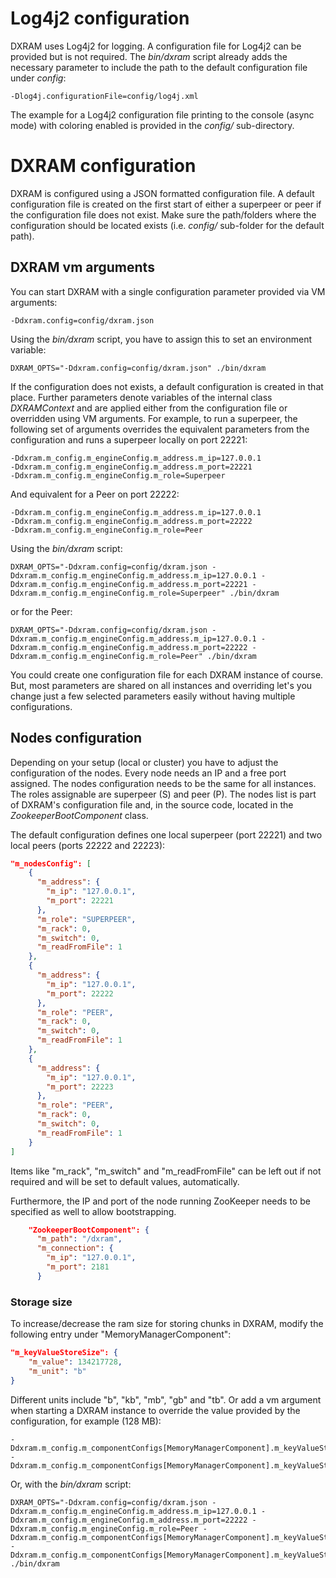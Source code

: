 # Log4j2 configuration
DXRAM uses Log4j2 for logging. A configuration file for Log4j2 can be provided but is not required. The *bin/dxram*
script already adds the necessary parameter to include the path to the default configuration file under *config*:
```
-Dlog4j.configurationFile=config/log4j.xml
```

The example for a Log4j2 configuration file printing to the console (async mode) with coloring enabled is provided
in the *config/* sub-directory.

# DXRAM configuration
DXRAM is configured using a JSON formatted configuration file. A default configuration file is created on the first
start of either a superpeer or peer if the configuration file does not exist. Make sure the path/folders where the
configuration should be located exists (i.e. *config/* sub-folder for the default path).

## DXRAM vm arguments
You can start DXRAM with a single configuration parameter provided via VM arguments:
```
-Ddxram.config=config/dxram.json
```

Using the *bin/dxram* script, you have to assign this to set an environment variable:
```
DXRAM_OPTS="-Ddxram.config=config/dxram.json" ./bin/dxram
```

If the configuration does not exists, a default configuration is created in that place. Further parameters denote
variables of the internal class _DXRAMContext_ and are applied either from the configuration file or overridden using
VM arguments. For example, to run a superpeer, the following set of arguments overrides the equivalent parameters from
the configuration and runs a superpeer locally on port 22221:
```
-Ddxram.m_config.m_engineConfig.m_address.m_ip=127.0.0.1
-Ddxram.m_config.m_engineConfig.m_address.m_port=22221
-Ddxram.m_config.m_engineConfig.m_role=Superpeer
```
And equivalent for a Peer on port 22222:
```
-Ddxram.m_config.m_engineConfig.m_address.m_ip=127.0.0.1
-Ddxram.m_config.m_engineConfig.m_address.m_port=22222
-Ddxram.m_config.m_engineConfig.m_role=Peer
```

Using the *bin/dxram* script:
```
DXRAM_OPTS="-Ddxram.config=config/dxram.json -Ddxram.m_config.m_engineConfig.m_address.m_ip=127.0.0.1 -Ddxram.m_config.m_engineConfig.m_address.m_port=22221 -Ddxram.m_config.m_engineConfig.m_role=Superpeer" ./bin/dxram
```
or for the Peer:
```
DXRAM_OPTS="-Ddxram.config=config/dxram.json -Ddxram.m_config.m_engineConfig.m_address.m_ip=127.0.0.1 -Ddxram.m_config.m_engineConfig.m_address.m_port=22222 -Ddxram.m_config.m_engineConfig.m_role=Peer" ./bin/dxram
```

You could create one configuration file for each DXRAM instance of course. But, most parameters are shared on all
instances and overriding let's you change just a few selected parameters easily without having multiple configurations.

## Nodes configuration
Depending on your setup (local or cluster) you have to adjust the configuration of the nodes. Every node needs an IP
and a free port assigned. The nodes configuration needs to be the same for all instances. The roles assignable are
superpeer (S) and peer (P). The nodes list is part of DXRAM's configuration file and, in the source code, located in
the _ZookeeperBootComponent_ class.

The default configuration defines one local superpeer (port 22221) and two local peers (ports 22222 and 22223):
```json
"m_nodesConfig": [
    {
      "m_address": {
        "m_ip": "127.0.0.1",
        "m_port": 22221
      },
      "m_role": "SUPERPEER",
      "m_rack": 0,
      "m_switch": 0,
      "m_readFromFile": 1
    },
    {
      "m_address": {
        "m_ip": "127.0.0.1",
        "m_port": 22222
      },
      "m_role": "PEER",
      "m_rack": 0,
      "m_switch": 0,
      "m_readFromFile": 1
    },
    {
      "m_address": {
        "m_ip": "127.0.0.1",
        "m_port": 22223
      },
      "m_role": "PEER",
      "m_rack": 0,
      "m_switch": 0,
      "m_readFromFile": 1
    }
]
```

Items like "m_rack", "m_switch" and "m_readFromFile" can be left out if not required and will be set to default values,
automatically.

Furthermore, the IP and port of the node running ZooKeeper needs to be specified as well to allow bootstrapping.

```json
    "ZookeeperBootComponent": {
      "m_path": "/dxram",
      "m_connection": {
        "m_ip": "127.0.0.1",
        "m_port": 2181
      }
```

### Storage size
To increase/decrease the ram size for storing chunks in DXRAM, modify the following entry under
"MemoryManagerComponent":
```json
"m_keyValueStoreSize": {
    "m_value": 134217728,
    "m_unit": "b"
}
```
Different units include "b", "kb", "mb", "gb" and "tb". Or add a vm argument when starting a DXRAM instance to override
the value provided by the configuration, for example (128 MB):
```
-Ddxram.m_config.m_componentConfigs[MemoryManagerComponent].m_keyValueStoreSize.m_value=128
-Ddxram.m_config.m_componentConfigs[MemoryManagerComponent].m_keyValueStoreSize.m_unit=mb
```

Or, with the *bin/dxram* script:
```
DXRAM_OPTS="-Ddxram.config=config/dxram.json -Ddxram.m_config.m_engineConfig.m_address.m_ip=127.0.0.1 -Ddxram.m_config.m_engineConfig.m_address.m_port=22222 -Ddxram.m_config.m_engineConfig.m_role=Peer -Ddxram.m_config.m_componentConfigs[MemoryManagerComponent].m_keyValueStoreSize.m_value=128 -Ddxram.m_config.m_componentConfigs[MemoryManagerComponent].m_keyValueStoreSize.m_unit=mb" ./bin/dxram
```
